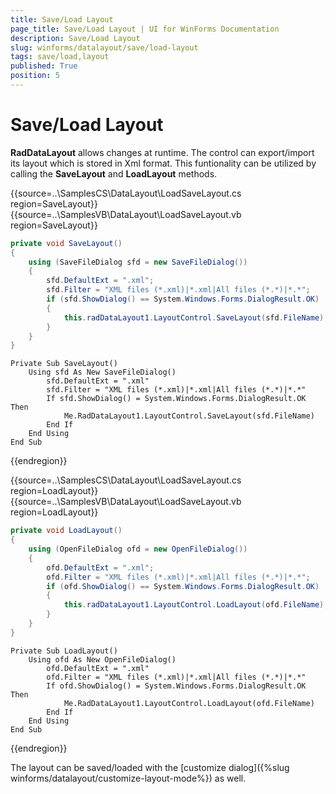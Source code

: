 ```yaml
---
title: Save/Load Layout
page_title: Save/Load Layout | UI for WinForms Documentation
description: Save/Load Layout
slug: winforms/datalayout/save/load-layout
tags: save/load,layout
published: True
position: 5
---
```


# Save/Load Layout

__RadDataLayout__ allows changes at runtime. The control can export/import its layout which is stored in Xml format. This funtionality can be utilized by calling the __SaveLayout__ and __LoadLayout__ methods.

{{source=..\SamplesCS\DataLayout\LoadSaveLayout.cs region=SaveLayout}} 
{{source=..\SamplesVB\DataLayout\LoadSaveLayout.vb region=SaveLayout}} 

````C#
private void SaveLayout()
{
    using (SaveFileDialog sfd = new SaveFileDialog())
    {
        sfd.DefaultExt = ".xml";
        sfd.Filter = "XML files (*.xml)|*.xml|All files (*.*)|*.*";
        if (sfd.ShowDialog() == System.Windows.Forms.DialogResult.OK)
        {
            this.radDataLayout1.LayoutControl.SaveLayout(sfd.FileName);
        }
    }
}

````
````VB.NET
Private Sub SaveLayout()
    Using sfd As New SaveFileDialog()
        sfd.DefaultExt = ".xml"
        sfd.Filter = "XML files (*.xml)|*.xml|All files (*.*)|*.*"
        If sfd.ShowDialog() = System.Windows.Forms.DialogResult.OK Then
            Me.RadDataLayout1.LayoutControl.SaveLayout(sfd.FileName)
        End If
    End Using
End Sub

````

{{endregion}} 

{{source=..\SamplesCS\DataLayout\LoadSaveLayout.cs region=LoadLayout}} 
{{source=..\SamplesVB\DataLayout\LoadSaveLayout.vb region=LoadLayout}} 

````C#
private void LoadLayout()
{
    using (OpenFileDialog ofd = new OpenFileDialog())
    {
        ofd.DefaultExt = ".xml";
        ofd.Filter = "XML files (*.xml)|*.xml|All files (*.*)|*.*";
        if (ofd.ShowDialog() == System.Windows.Forms.DialogResult.OK)
        {
            this.radDataLayout1.LayoutControl.LoadLayout(ofd.FileName);
        }
    }
}

````
````VB.NET
Private Sub LoadLayout()
    Using ofd As New OpenFileDialog()
        ofd.DefaultExt = ".xml"
        ofd.Filter = "XML files (*.xml)|*.xml|All files (*.*)|*.*"
        If ofd.ShowDialog() = System.Windows.Forms.DialogResult.OK Then
            Me.RadDataLayout1.LayoutControl.LoadLayout(ofd.FileName)
        End If
    End Using
End Sub

````

{{endregion}}

The layout can be saved/loaded with the [customize dialog]({%slug winforms/datalayout/customize-layout-mode%}) as well.
        
